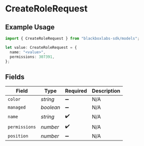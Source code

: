 # CreateRoleRequest

## Example Usage

```typescript
import { CreateRoleRequest } from "blackboxlabs-sdk/models";

let value: CreateRoleRequest = {
  name: "<value>",
  permissions: 307391,
};
```

## Fields

| Field              | Type               | Required           | Description        |
| ------------------ | ------------------ | ------------------ | ------------------ |
| `color`            | *string*           | :heavy_minus_sign: | N/A                |
| `managed`          | *boolean*          | :heavy_minus_sign: | N/A                |
| `name`             | *string*           | :heavy_check_mark: | N/A                |
| `permissions`      | *number*           | :heavy_check_mark: | N/A                |
| `position`         | *number*           | :heavy_minus_sign: | N/A                |